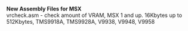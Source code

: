 <b>New Assembly Files for MSX</b>
<br>
vrcheck.asm - check amount of VRAM, MSX 1 and up. 16Kbytes up to 512Kbytes, TMS9918A, TMS9928A, V9938, V9948, V9958 <br>
